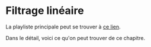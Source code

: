 # Filtrage linéaire

La playliste principale peut se trouver à [ce lien](https://youtube.com/playlist?list=PLEABsk5Xlyk41LJjWz2H9RIC5QIwLxuhg).

Dans le détail, voici ce qu'on peut trouver de ce chapitre.

